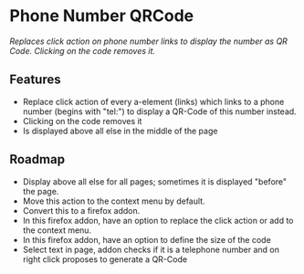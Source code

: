 # Phone Number QRCode
_Replaces click action on phone number links to display the number as QR Code. Clicking on the code removes it._

## Features
* Replace click action of every a-element (links) which links to
a phone number (begins with "tel:") to display a QR-Code of this number instead.
* Clicking on the code removes it
* Is displayed above all else in the middle of the page

## Roadmap
* Display above all else for all pages; sometimes it is displayed "before"
the page.
* Move this action to the context menu by default.
* Convert this to a firefox addon.
* In this firefox addon, have an option to replace the click action or add to
the context menu.
* In this firefox addon, have an option to define the size of the code
* Select text in page, addon checks if it is a telephone number and on
right click proposes to generate a QR-Code
